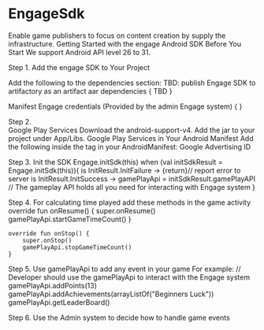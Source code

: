 # EngageSdk
Enable game publishers to focus on content creation by supply the infrastructure. 
Getting Started with the engage Android SDK
Before You Start
We support Android API level 26 to 31.

Step 1. Add the engage SDK to Your Project

Add the following to the dependencies section:
TBD: publish Engage SDK to artifactory as an artifact aar
dependencies {
  TBD 
}

<uses-permission android:name="android.permission.INTERNET" />

Manifest Engage credentials (Provided by the admin Engage system)
{
<application>
        <meta-data
            android:name="engage_sdk"
            android:value="developer_id" />
<application/>
}           

Step 2.          
Google Play Services
Download the android-support-v4. Add the jar to your project under App/Libs.
Google Play Services in Your Android Manifest
Add the following  inside the <application> tag in your AndroidManifest:
<meta-data android:name="com.google.android.gms.version"
android:value="@integer/google_play_services_version" />
Google Advertising ID

Step 3. Init the SDK 
Engage.initSdk(this)
        when (val initSdkResult = Engage.initSdk(this)){
            is InitResult.InitFailure -> {return}// report error to server
            is InitResult.InitSuccess -> gamePlayApi = initSdkResult.gamePlayAPI // The gameplay API holds all you need for interacting with Engage system
        }
        
Step 4.
For calculating time played add these methods in the game activity
   override fun onResume() {
        super.onResume()
        gamePlayApi.startGameTimeCount()
    }

    override fun onStop() {
        super.onStop()
        gamePlayApi.stopGameTimeCount()
    }
    
Step 5.
Use gamePlayApi to add any event in your game
For example: 
 // Developer should use the gamePlayApi to interact with the Engage system
        gamePlayApi.addPoints(13)
        gamePlayApi.addAchievements(arrayListOf("Beginners Luck"))
        gamePlayApi.getLeaderBoard()
        
Step 6. Use the Admin system to decide how to handle game events
